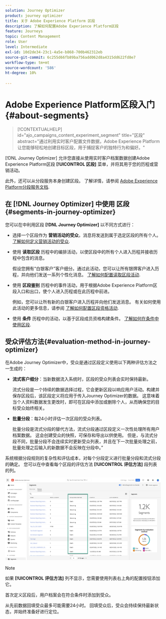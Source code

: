 ```yaml
---
solution: Journey Optimizer
product: journey optimizer
title: 关于 Adobe Experience Platform 区段
description: 了解如何配置Adobe Experience Platform区段
feature: Journeys
topic: Content Management
role: User
level: Intermediate
exl-id: 10d2de34-23c1-4a5e-b868-700b462312eb
source-git-commit: 6c255d66fb89ba756add062d8a4315dd622fd8e7
workflow-type: tm+mt
source-wordcount: '586'
ht-degree: 10%

---
```


# Adobe Experience Platform区段入门 {#about-segments}

>[!CONTEXTUALHELP]
>id="ajo_campaigns_content_experiment_segment"
>title="区段"
>abstract="通过利用实时客户配置文件数据，Adobe Experience Platform 让您能够轻松地创建目标区段，用于捕捉客户的独特行为和偏好。"

[!DNL Journey Optimizer]  允许您直接从使用实时客户档案数据创建Adobe Experience Platform区段 **[!UICONTROL 区段]** 菜单，并将其用于您的历程或营销活动。

此外，还可以从分段服务本身创建区段。 了解详情，请参阅 [Adobe Experience Platform分段服务文档](https://experienceleague.adobe.com/docs/experience-platform/segmentation/home.html).

## 在 [!DNL Journey Optimizer] 中使用  区段 {#segments-in-journey-optimizer}

您可以在中利用区段 **[!DNL Journey Optimizer]** 以不同方式进行：

* 选择一个区段作为 **营销活动的受众**，消息将发送到属于选定区段的所有个人。 [了解如何定义营销活动的受众](../campaigns/create-campaign.md#define-the-audience-audience).

* 使用 **读取区段** 历程中的编排活动，以使区段中的所有个人进入历程并接收历程中包含的消息。

   假设您拥有“白银客户”客户细分。通过此活动，您可以让所有银牌客户进入历程，并向他们发送一系列个性化消息。 [了解如何配置读取区段活动](../building-journeys/read-segment.md#configuring-segment-trigger-activity).

* 使用 **区段鉴别** 历程中的事件活动，用于根据Adobe Experience Platform区段入口和出口，使个人进入历程或在此历程中前进。

   例如，您可以让所有新的白银客户进入历程并向他们发送消息。 有关如何使用此活动的更多信息，请参阅 [了解如何配置区段资格活动](../building-journeys/segment-qualification-events.md).

* 使用 **条件** 历程中的活动，以基于区段成员资格构建条件。 [了解如何在条件中使用区段](../building-journeys/condition-activity.md#using-a-segment).

## 受众评估方法{#evaluation-method-in-journey-optimizer}

在Adobe Journey Optimizer中，受众是通过区段定义使用以下两种评估方法之一生成的：

* **流式客户细分**：当新数据流入系统时，区段的受众列表会实时保持最新。

   流式分段是一个持续的数据选择过程，它会更新区段以响应用户活动。构建并保存区段后，该区段定义将应用于传入Journey Optimizer的数据。 这意味着当个人资料数据发生更改时，即可在区段中添加或删除个人，从而确保您的目标受众始终相关。

* **批量分段**：每24小时评估一次区段的受众列表。

   批量分段是流式分段的替代方法，流式分段通过区段定义一次性处理所有用户档案数据。 这会创建受众的快照，可保存和导出以供使用。 但是，与流式分段不同，批量分段不会连续实时更新受众列表，并且在下一次批量处理之前，批量处理之后输入的新数据不会反映在分段中。”

系统根据分段规则的复杂性和评估成本，对每个分段定义进行批量分段和流式分段的确定。 您可以在中查看每个区段的评估方法 **[!UICONTROL 评估方法]** 段列表的列。

![](assets/evaluation-method.png)

>[!NOTE]
>
>如果 **[!UICONTROL 评估方法]** 列不显示，您需要使用列表右上角的配置按钮添加它。

首次定义区段后，用户档案会在符合条件时添加到受众。

从先前数据回填受众最多可能需要24小时。 回填受众后，受众会持续保持最新状态，并始终准备好进行定位。
